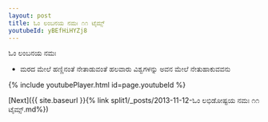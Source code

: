 ```yaml
---
layout: post
title: ಓಂ ಲಂಬನಯ ನಮಃ ೧೧ ಟೈಮ್ಸ್
youtubeId: yBEfHiHYZj8
---
```

 
 
 ಓಂ ಲಂಬನಯ ನಮಃ  
 
 -  ಮರದ ಮೇಲೆ ಹಣ್ಣಿನಂತೆ ನೇತಾಡುವಂತೆ ಹಲವಾರು ವಿಶ್ವಗಳನ್ನು ಅವನ ಮೇಲೆ ನೇತುಹಾಕುವವನು 
 
  
 
  
 
 
 
 
 
 


{% include youtubePlayer.html id=page.youtubeId %}
 
[Next]({{ site.baseurl }}{% link  split1/_posts/2013-11-12-ಓಂ ಲಭಿಡೋಷ್ಟಯ ನಮಃ ೧೧ ಟೈಮ್ಸ್.md%})
 
